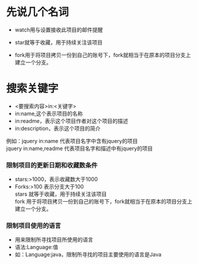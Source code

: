 # 先说几个名词

* watch用与设置接收此项目的邮件提醒

* star就等于收藏，用于持续关注该项目
* fork用于将项目拷贝一份到自己的账号下，fork就相当于在原本的项目分支上建立一个分支。

 

# 搜索关键字
* <要搜索内容>in:<关键字>
* in:name,这个表示项目的名称
* in:readme，表示这个项目作者对这个项目的描述
* in:description，表示这个项目的简介  

例如：jquery in:name 代表项目名字中含有jquery的项目    
      jquery in:name,readme 代表项目名字和描述中有jquery的项目
    


### 限制项目的更新日期和收藏数条件
* stars:>1000，表示收藏数大于1000
* Forks:>100  表示分支大于100  
stars 就等于收藏，用于持续关注该项目  
fork  用于将项目拷贝一份到自己的账号下，fork就相当于在原本的项目分支上建立一个分支。

### 限制项目使用的语言
* 用来限制所寻找项目所使用的语言
* 语法:Language:值
* 如：Language:java，限制所寻找的项目主要使用的语言是Java